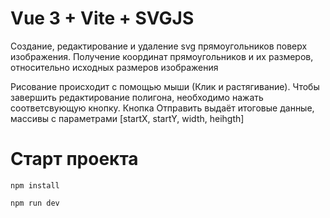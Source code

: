 # Vue 3 + Vite + SVGJS

Создание, редактирование и удаление svg прямоугольников поверх изображения. Получение координат прямоугольников и их размеров, относительно исходных размеров изображения

Рисование происходит с помощью мыши (Клик и растягивание). Чтобы завершить редактирование полигона, необходимо нажать соответсвующую кнопку. Кнопка Отправить выдаёт итоговые данные, массивы с параметрами [startX, startY, width, heihgth]


# Старт проекта
```
npm install
```

```
npm run dev
```
